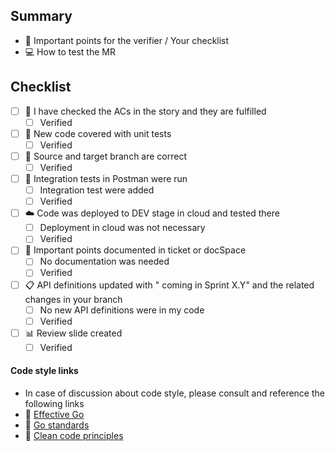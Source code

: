 ## Summary

- 📑 Important points for the verifier / Your checklist
- 💻 How to test the MR

## Checklist

- [ ] 🧐 I have checked the ACs in the story and they are fulfilled
	- [ ] Verified
- [ ] 🤨 New code covered with unit tests
	- [ ] Verified
- [ ] 📁 Source and target branch are correct
	- [ ] Verified
- [ ] 📯 Integration tests in Postman were run
	- [ ] Integration test were added
	- [ ] Verified
- [ ] ☁️ Code was deployed to DEV stage in cloud and tested there
	- [ ] Deployment in cloud was not necessary
	- [ ] Verified
- [ ] 📃 Important points documented in ticket or docSpace
	- [ ] No documentation was needed
	- [ ] Verified
- [ ] 📋 API definitions updated with "
  coming in Sprint X.Y" and the related changes in your branch
	- [ ] No new API definitions were in my code
	- [ ] Verified
- [ ] 📊 Review slide created
	- [ ] Verified

#### Code style links

- In case of discussion about code style, please consult and reference the following links
- 🔗 [Effective Go](https://go.dev/doc/effective_go)
- 🔗 [Go standards](https://github.com/golang/go/wiki/CodeReviewComments#go-code-review-comments)
- 🔗 [Clean code principles](https://gist.github.com/wojteklu/73c6914cc446146b8b533c0988cf8d29#file-clean_code-md)
